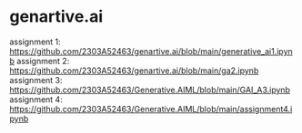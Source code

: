 # genartive.ai
assignment 1: https://github.com/2303A52463/genartive.ai/blob/main/generative_ai1.ipynb
assignment 2: https://github.com/2303A52463/genartive.ai/blob/main/ga2.ipynb
assignment 3: https://github.com/2303A52463/Generative.AIML/blob/main/GAI_A3.ipynb
assignment 4: https://github.com/2303A52463/Generative.AIML/blob/main/assignment4.ipynb

